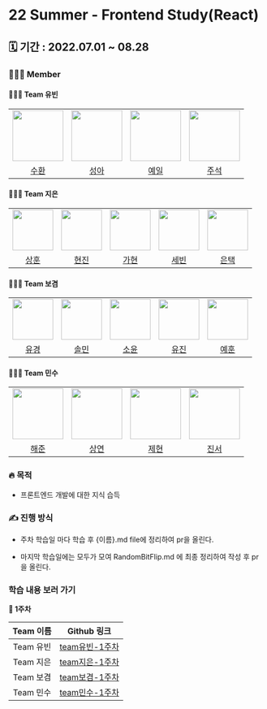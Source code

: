 # 22 Summer - Frontend Study(React)

## 🗓️ 기간 : 2022.07.01 ~ 08.28

### 👩‍👧‍👦 Member

#### 👩‍👧‍👦 Team 유빈
<center>
<table  width="100%">
  <tr>
    <td  align="center">
      <img  src="https://avatars.githubusercontent.com/u/72402747?v=4"  width="100px;"  alt=""/>
    </td>
    <td  align="center">
      <img  src="https://avatars.githubusercontent.com/u/49175629?v=4"  width="100px;"  alt=""/>
    </td>
    <td  align="center">
      <img  src="https://avatars.githubusercontent.com/u/81891292?v=4"  width="100px;"  alt=""/>
    </td>
    <td  align="center">
      <img  src="https://avatars.githubusercontent.com/u/81501723?v=4"  width="100px;"  alt=""/>
    </td>
  </tr>
<tr>
  <td align="center">
    <a href="https://github.com/Hyevvy">
      <div>수환</div>
    </a>
  </td>
  <td align="center">
    <a href="https://github.com/dbckdgjs369">
      <div>성아</div>
    </a>
  </td>
  <td align="center">
    <a href="https://github.com/ljw0096">
      <div>예일</div>
    </a>
  </td>
  <td align="center">
    <a href="https://github.com/chogyejin">
      <div>주석</div>
    </a>
  </td>
</tr>
</table>
</center>

#### 👩‍👧‍👦 Team 지은
<center>
<table  width="100%">
  <tr>
    <td  align="center">
      <img  src="https://avatars.githubusercontent.com/u/72402747?v=4"  width="80px;"  alt=""/>
    </td>
    <td  align="center">
      <img  src="https://avatars.githubusercontent.com/u/49175629?v=4"  width="80px;"  alt=""/>
    </td>
    <td  align="center">
      <img  src="https://avatars.githubusercontent.com/u/81891292?v=4"  width="80px;"  alt=""/>
    </td>
    <td  align="center">
      <img  src="https://avatars.githubusercontent.com/u/81501723?v=4"  width="80px;"  alt=""/>
    </td>
    <td  align="center">
      <img  src="https://avatars.githubusercontent.com/u/81501723?v=4"  width="80px;"  alt=""/>
    </td>
  </tr>
<tr>
  <td align="center">
    <a href="https://github.com/Hyevvy">
      <div>상훈</div>
    </a>
  </td>
  <td align="center">
    <a href="https://github.com/dbckdgjs369">
      <div>현진</div>
    </a>
  </td>
  <td align="center">
    <a href="https://github.com/ljw0096">
      <div>가현</div>
    </a>
  </td>
  <td align="center">
    <a href="https://github.com/chogyejin">
      <div>세빈</div>
    </a>
  </td>
  <td align="center">
    <a href="https://github.com/chogyejin">
      <div>은택</div>
    </a>
  </td>
</tr>
</table>
</center>

#### 👩‍👧‍👦 Team 보겸
<center>
<table  width="100%">
  <tr>
    <td  align="center">
      <img  src="https://avatars.githubusercontent.com/u/72402747?v=4"  width="80px;"  alt=""/>
    </td>
    <td  align="center">
      <img  src="https://avatars.githubusercontent.com/u/49175629?v=4"  width="80px;"  alt=""/>
    </td>
    <td  align="center">
      <img  src="https://avatars.githubusercontent.com/u/81891292?v=4"  width="80px;"  alt=""/>
    </td>
    <td  align="center">
      <img  src="https://avatars.githubusercontent.com/u/81501723?v=4"  width="80px;"  alt=""/>
    </td>
    <td  align="center">
      <img  src="https://avatars.githubusercontent.com/u/81501723?v=4"  width="80px;"  alt=""/>
    </td>
  </tr>
<tr>
  <td align="center">
    <a href="https://github.com/Hyevvy">
      <div>유경</div>
    </a>
  </td>
  <td align="center">
    <a href="https://github.com/dbckdgjs369">
      <div>솔민</div>
    </a>
  </td>
  <td align="center">
    <a href="https://github.com/ljw0096">
      <div>소윤</div>
    </a>
  </td>
  <td align="center">
    <a href="https://github.com/chogyejin">
      <div>유진</div>
    </a>
  </td>
  <td align="center">
    <a href="https://github.com/chogyejin">
      <div>예훈</div>
    </a>
  </td>
</tr>
</table>
</center>

#### 👩‍👧‍👦 Team 민수
<center>
<table  width="100%">
  <tr>
    <td  align="center">
      <img  src="https://avatars.githubusercontent.com/u/72402747?v=4"  width="100px;"  alt=""/>
    </td>
    <td  align="center">
      <img  src="https://avatars.githubusercontent.com/u/49175629?v=4"  width="100px;"  alt=""/>
    </td>
    <td  align="center">
      <img  src="https://avatars.githubusercontent.com/u/81891292?v=4"  width="100px;"  alt=""/>
    </td>
    <td  align="center">
      <img  src="https://avatars.githubusercontent.com/u/81501723?v=4"  width="100px;"  alt=""/>
    </td>
  </tr>
<tr>
  <td align="center">
    <a href="https://github.com/Hyevvy">
      <div>해준</div>
    </a>
  </td>
  <td align="center">
    <a href="https://github.com/dbckdgjs369">
      <div>상연</div>
    </a>
  </td>
  <td align="center">
    <a href="https://github.com/ljw0096">
      <div>제현</div>
    </a>
  </td>
  <td align="center">
    <a href="https://github.com/chogyejin">
      <div>진서</div>
    </a>
  </td>
</tr>
</table>
</center>


### 🔥 목적

- 프론트엔드 개발에 대한 지식 습득


### ✍️ 진행 방식

- 주차 학습일 마다 학습 후 {이름}.md file에 정리하여 pr을 올린다.

- 마지막 학습일에는 모두가 모여 RandomBitFlip.md 에 최종 정리하여 작성 후 pr을 올린다.


### 학습 내용 보러 가기

**👶 1주차**

| Team 이름 | Github 링크 |
|:------:|:---------:|
| Team 유빈 | [team유빈-1주차](https://github.com/MJU-Coin/22-S-React/tree/main/1-week/team_youbin)|
| Team 지은 | [team지은-1주차](https://github.com/MJU-Coin/22-S-React/tree/main/1-week/team_jieun)|
| Team 보겸 | [team보겸-1주차](https://github.com/MJU-Coin/22-S-React/tree/main/1-week/team_bokyeom)|
| Team 민수 | [team민수-1주차](https://github.com/MJU-Coin/22-S-React/tree/main/1-week/team_minsu)|
